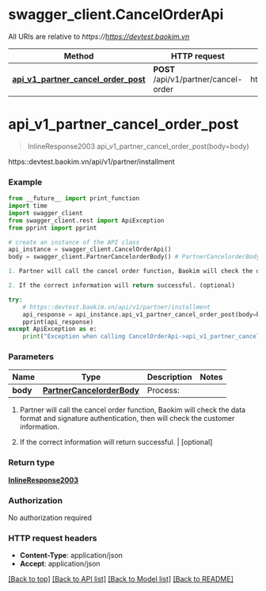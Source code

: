 # swagger_client.CancelOrderApi

All URIs are relative to *https://https://devtest.baokim.vn*

Method | HTTP request | Description
------------- | ------------- | -------------
[**api_v1_partner_cancel_order_post**](CancelOrderApi.md#api_v1_partner_cancel_order_post) | **POST** /api/v1/partner/cancel-order | https::devtest.baokim.vn/api/v1/partner/installment

# **api_v1_partner_cancel_order_post**
> InlineResponse2003 api_v1_partner_cancel_order_post(body=body)

https::devtest.baokim.vn/api/v1/partner/installment

### Example
```python
from __future__ import print_function
import time
import swagger_client
from swagger_client.rest import ApiException
from pprint import pprint

# create an instance of the API class
api_instance = swagger_client.CancelOrderApi()
body = swagger_client.PartnerCancelorderBody() # PartnerCancelorderBody | Process:

1. Partner will call the cancel order function, Baokim will check the data format and signature authentication, then will check the customer information.

2. If the correct information will return successful. (optional)

try:
    # https::devtest.baokim.vn/api/v1/partner/installment
    api_response = api_instance.api_v1_partner_cancel_order_post(body=body)
    pprint(api_response)
except ApiException as e:
    print("Exception when calling CancelOrderApi->api_v1_partner_cancel_order_post: %s\n" % e)
```

### Parameters

Name | Type | Description  | Notes
------------- | ------------- | ------------- | -------------
 **body** | [**PartnerCancelorderBody**](PartnerCancelorderBody.md)| Process:

1. Partner will call the cancel order function, Baokim will check the data format and signature authentication, then will check the customer information.

2. If the correct information will return successful. | [optional] 

### Return type

[**InlineResponse2003**](InlineResponse2003.md)

### Authorization

No authorization required

### HTTP request headers

 - **Content-Type**: application/json
 - **Accept**: application/json

[[Back to top]](#) [[Back to API list]](../README.md#documentation-for-api-endpoints) [[Back to Model list]](../README.md#documentation-for-models) [[Back to README]](../README.md)


